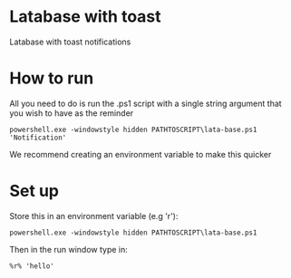 # Latabase with toast 
Latabase with toast notifications


# How to run
All you need to do is run the .ps1 script with a single string argument that you wish to have as the reminder
~~~
powershell.exe -windowstyle hidden PATHTOSCRIPT\lata-base.ps1 'Notification'
~~~
We recommend creating an environment variable to make this quicker

# Set up
Store this in an environment variable (e.g 'r'):
~~~
powershell.exe -windowstyle hidden PATHTOSCRIPT\lata-base.ps1 
~~~

Then in the run window type in:
~~~
%r% 'hello'
~~~
